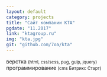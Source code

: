 ```yaml
---
layout: default
category: projects
title: "Сайт компании КТА"
pgdate: "11.2017"
link: "ktagroup.ru"
img: "kta.jpg"
git: "github.com/7oa/kta"
---
```

верстка <small>(html, css/scss, pug, gulp, jquery)</small><br>
программирование <small>(cms Битрикс Старт)</small>